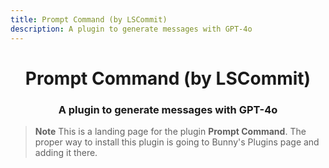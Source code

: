 ```yaml
---
title: Prompt Command (by LSCommit)
description: A plugin to generate messages with GPT-4o
---
```


<!--
    * This file was autogenerated, do not modify it directly
    * https://github.com/nexpid/BunnyPlugins/tree/dev/scripts/build/modules/workers/plugins.ts
-->

<div align="center">
<h1>Prompt Command (by LSCommit)</h1>
<h3>A plugin to generate messages with GPT-4o</h3>
</div>

> **Note**
> This is a landing page for the plugin **Prompt Command**. The proper way to install this plugin is going to Bunny's Plugins page and adding it there.
